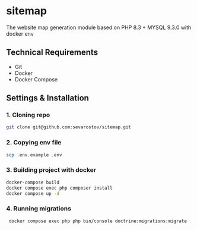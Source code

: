 # sitemap
The website map generation module based on PHP 8.3 + MYSQL 9.3.0  with docker env

## Technical Requirements 
- Git
- Docker
- Docker Compose

## Settings & Installation

### 1. Cloning repo

   ```sh
   git clone git@github.com:sevarostov/sitemap.git
   ```

### 2. Copying env file
  
  ```sh
  scp .env.example .env
  ```

### 3. Building project with docker
  
   ```sh
  docker-compose build 
  docker compose exec php composer install
  docker compose up -d
  ```
### 4. Running migrations

 ```sh
  docker compose exec php php bin/console doctrine:migrations:migrate
  ```
